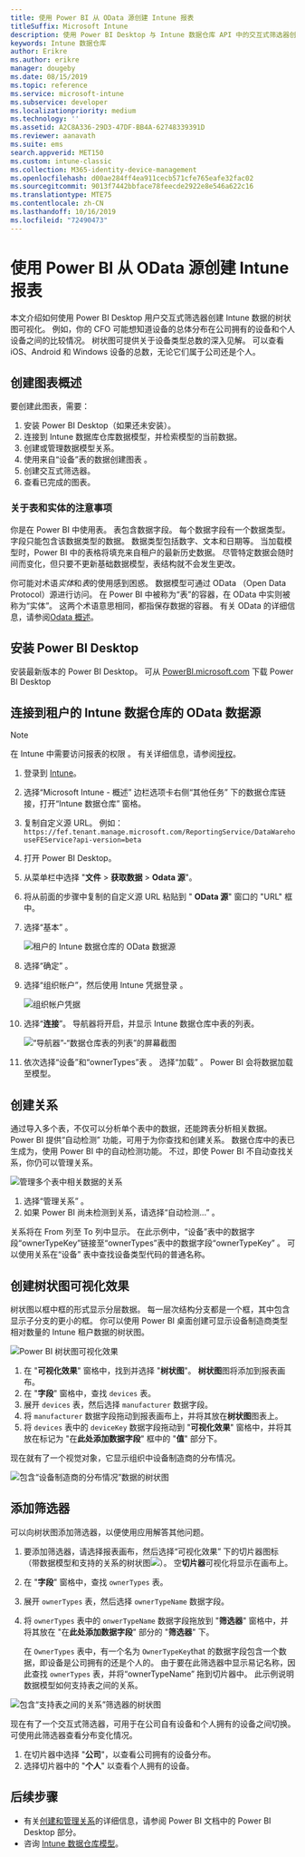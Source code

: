 ```yaml
---
title: 使用 Power BI 从 OData 源创建 Intune 报表
titleSuffix: Microsoft Intune
description: 使用 Power BI Desktop 与 Intune 数据仓库 API 中的交互式筛选器创建树状图可视化效果。
keywords: Intune 数据仓库
author: Erikre
ms.author: erikre
manager: dougeby
ms.date: 08/15/2019
ms.topic: reference
ms.service: microsoft-intune
ms.subservice: developer
ms.localizationpriority: medium
ms.technology: ''
ms.assetid: A2C8A336-29D3-47DF-BB4A-62748339391D
ms.reviewer: aanavath
ms.suite: ems
search.appverid: MET150
ms.custom: intune-classic
ms.collection: M365-identity-device-management
ms.openlocfilehash: d00ae284ff4ea911cecb571cfe765eafe32fac02
ms.sourcegitcommit: 9013f7442bbface78feecde2922e8e546a622c16
ms.translationtype: MTE75
ms.contentlocale: zh-CN
ms.lasthandoff: 10/16/2019
ms.locfileid: "72490473"
---
```

# <a name="create-an-intune-report-from-the-odata-feed-with-power-bi"></a>使用 Power BI 从 OData 源创建 Intune 报表

本文介绍如何使用 Power BI Desktop 用户交互式筛选器创建 Intune 数据的树状图可视化。 例如，你的 CFO 可能想知道设备的总体分布在公司拥有的设备和个人设备之间的比较情况。 树状图可提供关于设备类型总数的深入见解。 可以查看 iOS、Android 和 Windows 设备的总数，无论它们属于公司还是个人。

## <a name="overview-of-creating-the-chart"></a>创建图表概述

要创建此图表，需要：
1. 安装 Power BI Desktop（如果还未安装）。
2. 连接到 Intune 数据库仓库数据模型，并检索模型的当前数据。
3. 创建或管理数据模型关系。
4. 使用来自“设备”表的数据创建图表  。
5. 创建交互式筛选器。
6. 查看已完成的图表。

### <a name="a-note-about-tables-and-entities"></a>关于表和实体的注意事项

你是在 Power BI 中使用表。 表包含数据字段。 每个数据字段有一个数据类型。 字段只能包含该数据类型的数据。 数据类型包括数字、文本和日期等。 当加载模型时，Power BI 中的表格将填充来自租户的最新历史数据。 尽管特定数据会随时间而变化，但只要不更新基础数据模型，表结构就不会发生更改。

你可能对术语*实体*和*表*的使用感到困惑。 数据模型可通过 OData （Open Data Protocol）源进行访问。 在 Power BI 中被称为“表”的容器，在 OData 中实则被称为“实体”。 这两个术语意思相同，都指保存数据的容器。 有关 OData 的详细信息，请参阅[Odata 概述](/odata/overview)。

## <a name="install-power-bi-desktop"></a>安装 Power BI Desktop

安装最新版本的 Power BI Desktop。 可从 [PowerBI.microsoft.com](https://powerbi.microsoft.com/desktop) 下载 Power BI Desktop

## <a name="connect-to-the-odata-feed-for-the-intune-data-warehouse-for-your-tenant"></a>连接到租户的 Intune 数据仓库的 OData 数据源

> [!Note]  
> 在 Intune 中需要访问报表的权限  。 有关详细信息，请参阅[授权](../reports-api-url.md)。

1. 登录到 [Intune](https://go.microsoft.com/fwlink/?linkid=2090973)。
2. 选择“Microsoft Intune - 概述”  边栏选项卡右侧“其他任务”  下的数据仓库链接，打开“Intune 数据仓库”  窗格。
3. 复制自定义源 URL。 例如：`https://fef.tenant.manage.microsoft.com/ReportingService/DataWarehouseFEService?api-version=beta`
4. 打开 Power BI Desktop。
5. 从菜单栏中选择 "**文件** > **获取数据** > **Odata 源**"。
6. 将从前面的步骤中复制的自定义源 URL 粘贴到 " **OData 源**" 窗口的 "URL" 框中。
7. 选择“基本”  。

    ![租户的 Intune 数据仓库的 OData 数据源](./media/reports-proc-create-with-odata/reports-create-01-odatafeed.png)

8. 选择“确定”  。
9. 选择“组织帐户”，然后使用 Intune 凭据登录  。

    ![组织帐户凭据](./media/reports-proc-create-with-odata/reports-create-02-org-account.png)

10. 选择“**连接**”。 导航器将开启，并显示 Intune 数据仓库中表的列表。

    ![“导航器”-“数据仓库表的列表”的屏幕截图](./media/reports-proc-create-with-odata/reports-create-02-loadentities.png)

11. 依次选择“设备”和“ownerTypes”表   。  选择“加载”  。 Power BI 会将数据加载至模型。

## <a name="create-a-relationship"></a>创建关系

通过导入多个表，不仅可以分析单个表中的数据，还能跨表分析相关数据。 Power BI 提供“自动检测”  功能，可用于为你查找和创建关系。 数据仓库中的表已生成为，使用 Power BI 中的自动检测功能。 不过，即使 Power BI 不自动查找关系，你仍可以管理关系。

![管理多个表中相关数据的关系](./media/reports-proc-create-with-odata/reports-create-03-managerelationships.png)

1. 选择“管理关系”  。
2. 如果 Power BI 尚未检测到关系，请选择“自动检测...”  。

关系将在 From 列至 To 列中显示。 在此示例中，“设备”表中的数据字段“ownerTypeKey”链接至“ownerTypes”表中的数据字段“ownerTypeKey”     。 可以使用关系在“设备”  表中查找设备类型代码的普通名称。

## <a name="create-a-treemap-visualization"></a>创建树状图可视化效果

树状图以框中框的形式显示分层数据。 每一层次结构分支都是一个框，其中包含显示子分支的更小的框。 你可以使用 Power BI 桌面创建可显示设备制造商类型相对数量的 Intune 租户数据的树状图。

![Power BI 树状图可视化效果](./media/reports-proc-create-with-odata/reports-create-03-treemap.png)

1. 在 "**可视化效果**" 窗格中，找到并选择 "**树状图**"。 **树状图**图将添加到报表画布。
2. 在 "**字段**" 窗格中，查找 `devices` 表。
3. 展开 `devices` 表，然后选择 `manufacturer` 数据字段。
4. 将 `manufacturer` 数据字段拖动到报表画布上，并将其放在**树状图**图表上。
5. 将 `devices` 表中的 `deviceKey` 数据字段拖动到 "**可视化效果**" 窗格中，并将其放在标记为 "在**此处添加数据字段**" 框中的 "**值**" 部分下。  

现在就有了一个视觉对象，它显示组织中设备制造商的分布情况。

![包含“设备制造商的分布情况”数据的树状图](./media/reports-proc-create-with-odata/reports-create-06-treemapwdata.png)

## <a name="add-a-filter"></a>添加筛选器

可以向树状图添加筛选器，以便使用应用解答其他问题。

1. 要添加筛选器，请选择报表画布，然后选择“可视化效果”  下的切片器图标  （带数据模型和支持的关系的树状图![](./media/reports-proc-create-with-odata/reports-create-slicer.png)）。 空**切片器**可视化将显示在画布上。
2. 在 "**字段**" 窗格中，查找 `ownerTypes` 表。
3. 展开 `ownerTypes` 表，然后选择 `ownerTypeName` 数据字段。
4. 将 `ownerTypes` 表中的 `onwerTypeName` 数据字段拖放到 "**筛选器**" 窗格中，并将其放在 "在**此处添加数据字段**" 部分的 "**筛选器**" 下。  

   在 `OwnerTypes` 表中，有一个名为 `OwnerTypeKey`that 的数据字段包含一个数据，即设备是公司拥有的还是个人的。 由于要在此筛选器中显示易记名称，因此查找 `ownerTypes` 表，并将“ownerTypeName”  拖到切片器中。 此示例说明数据模型如何支持表之间的关系。

![包含“支持表之间的关系”筛选器的树状图](./media/reports-proc-create-with-odata/reports-create-08_ownertype.png)

现在有了一个交互式筛选器，可用于在公司自有设备和个人拥有的设备之间切换。 可使用此筛选器查看分布变化情况。

1. 在切片器中选择 "**公司**"，以查看公司拥有的设备分布。
2. 选择切片器中的 "**个人**" 以查看个人拥有的设备。

## <a name="next-steps"></a>后续步骤

- 有关[创建和管理关系](https://powerbi.microsoft.com/documentation/powerbi-desktop-create-and-manage-relationships/)的详细信息，请参阅 Power BI 文档中的 Power BI Desktop 部分。
- 咨询 [Intune 数据仓库模型](reports-ref-data-model.md)。
